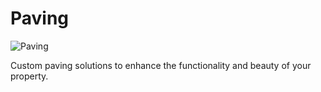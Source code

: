 # Paving
![Paving](/uploads/paving.jpg)

Custom paving solutions to enhance the functionality and beauty of your property.
